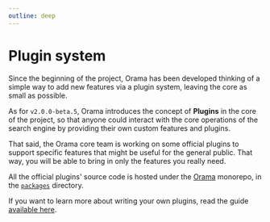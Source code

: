 ```yaml
---
outline: deep
---
```


# Plugin system

Since the beginning of the project, Orama has been developed thinking of a simple way to add new features via a plugin system, leaving the core as small as possible.

As for `v2.0.0-beta.5`, Orama introduces the concept of **Plugins** in the core of the project, so that anyone could interact with the core operations of the search engine by providing their own custom features and plugins.

That said, the Orama core team is working on some official plugins to support specific features that might be useful for the general public. That way, you will be able to bring in only the features you really need.

All the official plugins' source code is hosted under the [Orama](https://github.com/oramasearch/orama) monorepo, in the [`packages`](https://github.com/oramasearch/orama/tree/main/packages) directory.

If you want to learn more about writing your own plugins, read the guide [available here](/open-source/plugins/writing-your-own-plugins).